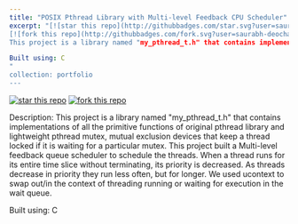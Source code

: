 ```yaml
---
title: "POSIX Pthread Library with Multi-level Feedback CPU Scheduler"
excerpt: "[![star this repo](http://githubbadges.com/star.svg?user=saurabh-deochake&repo=POSIX-Pthread-Scheduler)](https://github.com/saurabh-deochake/POSIX-Pthread-Scheduler)
[![fork this repo](http://githubbadges.com/fork.svg?user=saurabh-deochake&repo=POSIX-Pthread-Scheduler)](https://github.com/saurabh-deochake/POSIX-Pthread-Scheduler/fork) <br/><br/>
This project is a library named "my_pthread_t.h" that contains implementations of all the primitive functions of original pthread library.

Built using: C
"
collection: portfolio
---
```

[![star this repo](http://githubbadges.com/star.svg?user=saurabh-deochake&repo=POSIX-Pthread-Scheduler)](https://github.com/saurabh-deochake/POSIX-Pthread-Scheduler)
[![fork this repo](http://githubbadges.com/fork.svg?user=saurabh-deochake&repo=POSIX-Pthread-Scheduler)](https://github.com/saurabh-deochake/POSIX-Pthread-Scheduler/fork)

Description: 
This project is a library named "my_pthread_t.h" that contains implementations of all the primitive functions of original pthread library and lightweight pthread mutex, mutual exclusion devices that keep a thread locked if it is waiting for a particular mutex. 
This project built a Multi-level feedback queue scheduler to schedule the threads. When a thread runs for its entire time 
slice without terminating, its priority is decreased. As threads decrease in priority they run less often, but for longer. 
We used ucontext to swap out/in the context of threading running or waiting for execution in the wait queue.

Built using: C
